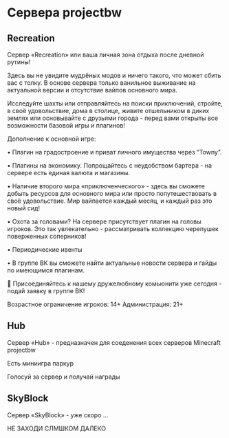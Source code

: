 # Сервера projectbw

## Recreation
Сервер «Recreation» или ваша личная зона отдыха после дневной рутины!

Здесь вы не увидите мудрёных модов и ничего такого, что может сбить вас с толку. В основе сервера только ванильное выживание на актуальной версии и отсутствие вайпов основного мира.

Исследуйте шахты или отправляйтесь на поиски приключений, стройте, в своё удовольствие, дома в столице, живите отшельником в диких землях или основывайте с друзьями города - перед вами открыты все возможности базовой игры и плагинов!

Дополнение к основной игре:

• Плагин на градостроение и приват личного имущества через “Towny”.

• Плагины на экономику. Попрощайтесь с неудобством бартера - на сервере есть единая валюта и магазины.

• Наличие второго мира «приключенческого» - здесь вы сможете добыть ресурсов для основного мира или просто попутешествовать в своё удовольствие. Мир вайпается каждый месяц, и каждый раз это новый сид!

• Охота за головами? На сервере присутствует плагин на головы игроков. Это так увлекательно - рассматривать коллекцию черепушек поверженных соперников!

• Периодические ивенты

• В группе ВК вы сможете найти актуальные новости сервера и гайды по имеющимся плагинам.

🔴 Присоединяйтесь к нашему дружелюбному комьюнити уже сегодня - подай заявку в группе ВК!

Возрастное ограничение игроков: 14+
Администрация: 21+

## Hub
Сервер «Hub» - предназначен для соеденения всех серверов Minecraft projectbw

Есть миниигра паркур 

Голосуй за сервер и получай награды 


## SkyBlock
Сервер «SkyBlock» - уже скоро ... 

НЕ ЗАХОДИ СЛМШКОМ ДАЛЕКО

